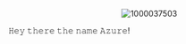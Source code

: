 <p align="center"
  [👾] ⸝ 𝚘𝚗𝚎 𝚑𝚘𝚕𝚍𝚜 𝚛𝚎𝚜𝚎𝚗𝚝𝚖𝚎𝚗𝚝.
  
![1000037503](https://github.com/user-attachments/assets/ffa697a0-51a9-488a-906d-d72ac90307d4)

𝙷𝚎𝚢 𝚝𝚑𝚎𝚛𝚎 𝚝𝚑𝚎 𝚗𝚊𝚖𝚎 𝙰𝚣𝚞𝚛𝚎!
<p align="center"
<br>
